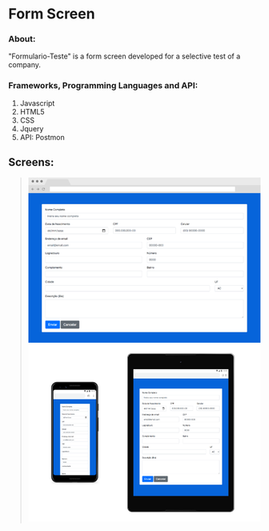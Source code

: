 # Form Screen

### About:

"Formulario-Teste" is a form screen developed for a selective test of a company.

### Frameworks, Programming Languages and API:

1. Javascript
2. HTML5
3. CSS
4. Jquery
5. API: Postmon

## Screens:
> ![Screens 1](https://github.com/davibs22/Formulario-Teste/raw/main/readmeFiles/Screen1.png)
> ![Screens 2](https://github.com/davibs22/Formulario-Teste/raw/main/readmeFiles/Screen2.png)
